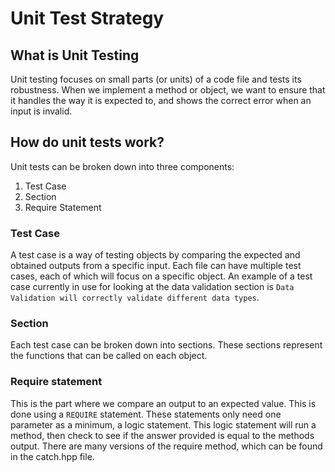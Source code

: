 # Unit Test Strategy

## What is Unit Testing
Unit testing focuses on small parts (or units) of a code file and tests its robustness. When we implement a method or object, we want to ensure that it handles the way it is expected to, and shows the correct error when an input is invalid.

## How do unit tests work?
Unit tests can be broken down into three components:
1. Test Case
1. Section
1. Require Statement

### Test Case
A test case is a way of testing objects by comparing the expected and obtained outputs from a specific input. Each file can have multiple test cases, each of which will focus on a specific object. An example of a test case currently in use for looking at the data validation section is `Data Validation will correctly validate different data types`.

### Section
Each test case can be broken down into sections. These sections represent the functions that can be called on each object.

### Require statement
This is the part where we compare an output to an expected value. This is done using a `REQUIRE` statement. These statements only need one parameter as a minimum, a logic statement. This logic statement will run a method, then check to see if the answer provided is equal to the methods output. There are many versions of the require method, which can be found in the catch.hpp file.

